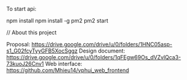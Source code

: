 To start api:

npm install
npm install -g pm2
pm2 start

// About this project

Proposal: https://drive.google.com/drive/u/0/folders/1HNC05asp-s1_G02fcyTyyGFB5XocSggz
Design document: https://drive.google.com/drive/u/0/folders/1qFEgw69Os_dVZvlQca3-73kuoJ26Cnv1 
Web interface: https://github.com/Mhieu14/vphui_web_frontend
